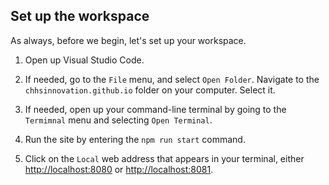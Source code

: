 ## Set up the workspace

As always, before we begin, let's set up your workspace.

1. Open up Visual Studio Code.

2. If needed, go to the `File` menu, and select `Open Folder`. Navigate to the `chhsinnovation.github.io` folder on your computer. Select it. 

3. If needed, open up your command-line terminal by going to the `Termimnal` menu and selecting `Open Terminal`.

4. Run the site by entering the `npm run start` command. 

5. Click on the `Local` web address that appears in your terminal, either [http://localhost:8080](http://localhost:8080) or [http://localhost:8081](http://localhost:8081).